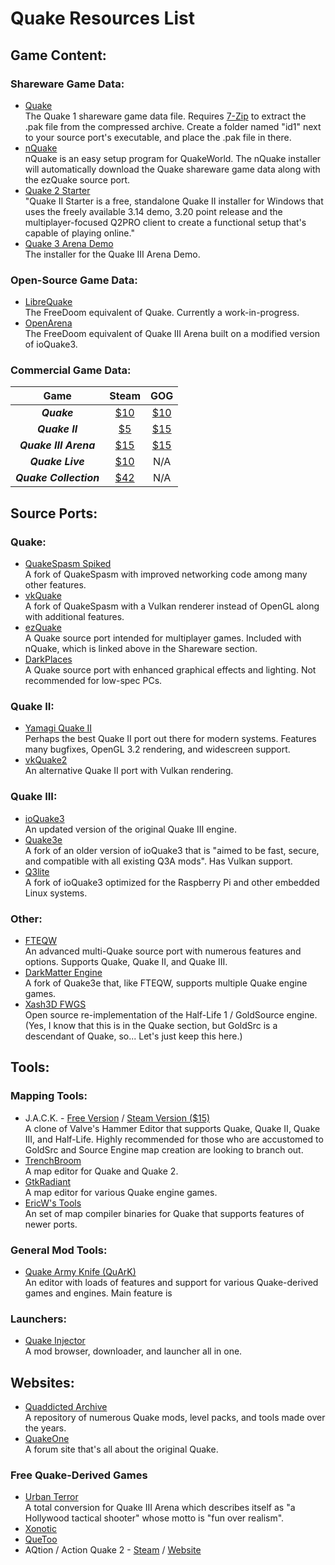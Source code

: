 # Quake Resources List

## Game Content:

### Shareware Game Data:
* [Quake](quake1_shareware_pak0.7z)  
    The Quake 1 shareware game data file. Requires [7-Zip](http://7-zip.org) to extract the .pak file from the compressed archive. Create a folder named "id1" next to your source port's executable, and place the .pak file in there.
* [nQuake](http://nquake.com)  
    nQuake is an easy setup program for QuakeWorld. The nQuake installer will automatically download the Quake shareware game data along with the ezQuake source port.
* [Quake 2 Starter](http://q2s.tastyspleen.net/)  
    "Quake II Starter is a free, standalone Quake II installer for Windows that uses the freely available 3.14 demo, 3.20 point release and the multiplayer-focused Q2PRO client to create a functional setup that's capable of playing online."
* [Quake 3 Arena Demo](Q3ADemo.7z)  
    The installer for the Quake III Arena Demo.

### Open-Source Game Data:
* [LibreQuake](http://github.com/MissLav/LibreQuake)  
    The FreeDoom equivalent of Quake. Currently a work-in-progress.
* [OpenArena](http://openarena.ws)  
    The FreeDoom equivalent of Quake III Arena built on a modified version of ioQuake3.

### Commercial Game Data:
| Game                   | Steam                                       | GOG                                           |
|:----------------------:|:-------------------------------------------:|:---------------------------------------------:|
| **_Quake_**            | [$10](http://steampowered.com/app/2310)     | [$10](http://gog.com/game/quake_the_offering) |
| **_Quake II_**         | [$5](http://steampowered.com/app/2320)      | [$15](http://gog.com/game/quake_ii_quad_damage)           |
| **_Quake III Arena_**  | [$15](http://steampowered.com/app/2200)     | [$15](http://gog.com/game/quake_iii_arena)    |
| **_Quake Live_**       | [$10](http://steampowered.com/app/282440)   | N/A                                           |
| **_Quake Collection_** | [$42](http://steampowered.com/bundle/27500) | N/A                                           |

## Source Ports:

### Quake:
* [QuakeSpasm Spiked](http://fte.triptohell.info/moodles/qss)  
    A fork of QuakeSpasm with improved networking code among many other features.
* [vkQuake](http://github.com/Novum/vkQuake)  
    A fork of QuakeSpasm with a Vulkan renderer instead of OpenGL along with additional features.
* [ezQuake](http://ezquake.com)  
    A Quake source port intended for multiplayer games. Included with nQuake, which is linked above in the Shareware section.
* [DarkPlaces](http://icculus.org/twilight/darkplaces)  
    A Quake source port with enhanced graphical effects and lighting. Not recommended for low-spec PCs.

### Quake II:
* [Yamagi Quake II](http://yamagi.org/quake2)  
    Perhaps the best Quake II port out there for modern systems. Features many bugfixes, OpenGL 3.2 rendering, and widescreen support.
* [vkQuake2](http://github.com/kondrak/vkQuake2)  
    An alternative Quake II port with Vulkan rendering.

### Quake III:
* [ioQuake3](http://ioquake3.org)  
    An updated version of the original Quake III engine.
* [Quake3e](http://github.com/ec-/Quake3e)  
    A fork of an older version of ioQuake3 that is "aimed to be fast, secure, and compatible with all existing Q3A mods". Has Vulkan support.
* [Q3lite](http://github.com/cdev-tux/q3lite)  
    A fork of ioQuake3 optimized for the Raspberry Pi and other embedded Linux systems.

### Other:
* [FTEQW](http://fte.triptohell.info/)  
    An advanced multi-Quake source port with numerous features and options. Supports Quake, Quake II, and Quake III.
* [DarkMatter Engine](http://github.com/themuffinator/dm-engine)  
    A fork of Quake3e that, like FTEQW, supports multiple Quake engine games.
* [Xash3D FWGS](http://github.com/FWGS/xash3d-fwgs)  
    Open source re-implementation of the Half-Life 1 / GoldSource engine. (Yes, I know that this is in the Quake section, but GoldSrc is a descendant of Quake, so... Let's just keep this here.)

## Tools:

### Mapping Tools:
* J.A.C.K. - [Free Version](http://jack.hlfx.ru) / [Steam Version ($15)](http://steampowered.com/app/496450)  
    A clone of Valve's Hammer Editor that supports Quake, Quake II, Quake III, and Half-Life. Highly recommended for those who are accustomed to GoldSrc and Source Engine map creation are looking to branch out.
* [TrenchBroom](http://trenchbroom.github.io)  
    A map editor for Quake and Quake 2.
* [GtkRadiant](http://icculus.org/gtkradiant)  
    A map editor for various Quake engine games.
* [EricW's Tools](http://github.com/ericwa/ericw-tools)  
    An set of map compiler binaries for Quake that supports features of newer ports.

### General Mod Tools:
* [Quake Army Knife (QuArK)](http://quark.sourceforge.io)  
    An editor with loads of features and support for various Quake-derived games and engines. Main feature is

### Launchers:
* [Quake Injector](http://quaddicted.com/tools/quake_injector)  
    A mod browser, downloader, and launcher all in one.

## Websites:
* [Quaddicted Archive](http://quaddicted.com/archives/)  
    A repository of numerous Quake mods, level packs, and tools made over the years.
* [QuakeOne](http://quakeone.com)  
    A forum site that's all about the original Quake.

### Free Quake-Derived Games
* [Urban Terror](http://urbanterror.info)  
    A total conversion for Quake III Arena which describes itself as "a Hollywood tactical shooter" whose motto is "fun over realism".
* [Xonotic](http://xonotic.org)  
* [QueToo](http://quetoo.org)  
* AQtion / Action Quake 2 - [Steam](http://steampowered.com/app/1978800) / [Website](http://q2online.net)  
